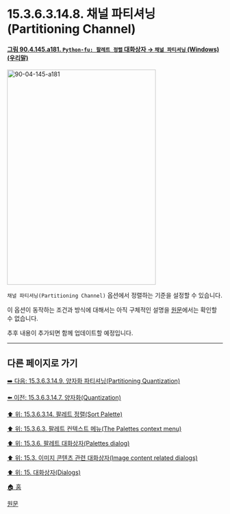 # 15.3.6.3.14.8. 채널 파티셔닝(Partitioning Channel)

<a id="90-04-145-a181"></a>

#### [그림 90.4.145.a181. `Python-fu: 팔레트 정렬` 대화상자 → `채널 파티셔닝` (Windows) (우리말)](./90-04-0145-python_fu_palette_sort.md#90-04-145-a181)
<img width="347" height="503" alt="90-04-145-a181" src="https://github.com/user-attachments/assets/40bdc10a-86b2-4a2a-a2af-a5864feae7a5" />

`채널 파티셔닝(Partitioning Channel)` 옵션에서 정렬하는 기준을 설정할 수 있습니다.

이 옵션이 동작하는 조건과 방식에 대해서는 아직 구체적인 설명을 [원문](https://docs.gimp.org/2.10/ko/gimp-palette-dialog.html#gimp-concepts-palettes-menu)에서는 확인할 수 없습니다.

추후 내용이 추가되면 함께 업데이트할 예정입니다.

<a comment="TODO 설명이 정확하지 않음. 내용 업데이트 필요"></a>

***

## 다른 페이지로 가기

[➡️ 다음: 15.3.6.3.14.9. 양자화 파티셔닝(Partitioning Quantization)](./15-03-06-03-14-09-partitioning_quantization.md)

[⬅️ 이전: 15.3.6.3.14.7. 양자화(Quantization)](./15-03-06-03-14-07-quantization.md)

[⬆️ 위: 15.3.6.3.14. 팔레트 정렬(Sort Palette)](./15-03-06-03-14-00-sort_palette.md)

[⬆️ 위: 15.3.6.3. 팔레트 컨텍스트 메뉴(The Palettes context menu)](./15-03-06-03-00-the_palettes_context_menu.md)

[⬆️ 위: 15.3.6. 팔레트 대화상자(Palettes dialog)](./15-03-06-00-palettes-dialog.md)

[⬆️ 위: 15.3. 이미지 콘텐츠 관련 대화상자(Image content related dialogs)](./15-03-00-image-content-related-dialogs.md)

[⬆️ 위: 15. 대화상자(Dialogs)](./15-00-dialogs.md)

[🏠 홈](./00-home.md)

[원문](https://docs.gimp.org/2.10/ko/gimp-palette-dialog.html#gimp-concepts-palettes-menu)